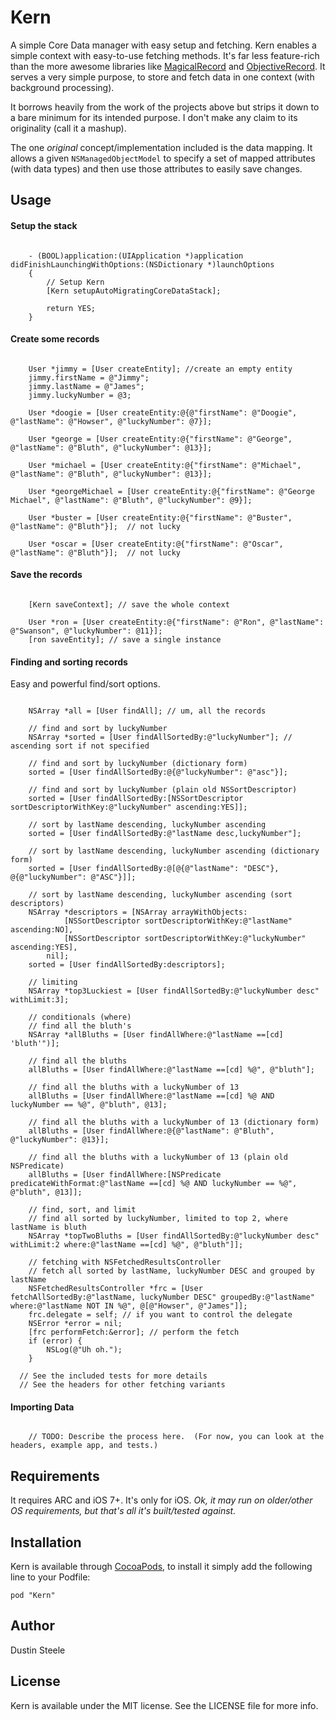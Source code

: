 # Kern

A simple Core Data manager with easy setup and fetching. Kern enables a simple context with easy-to-use fetching methods.  It's far less feature-rich than the more awesome libraries like [MagicalRecord](https://github.com/MagicalPanda/MagicalRecord) and [ObjectiveRecord](https://github.com/mneorr/ObjectiveRecord).  It serves a very simple purpose, to store and fetch data in one context (with background processing).

It borrows heavily from the work of the projects above but strips it down to a bare minimum for its intended purpose.  I don't make any claim to its originality (call it a mashup).

The one *original* concept/implementation included is the data mapping.  It allows a given `NSManagedObjectModel` to specify a set of mapped attributes (with data types) and then use those attributes to easily save changes.

## Usage

#### Setup the stack

```obj-c

	- (BOOL)application:(UIApplication *)application didFinishLaunchingWithOptions:(NSDictionary *)launchOptions
	{
	    // Setup Kern
	    [Kern setupAutoMigratingCoreDataStack];

	 	return YES;
	}

```

#### Create some records

```obj-c

	User *jimmy = [User createEntity]; //create an empty entity
	jimmy.firstName = @"Jimmy";
	jimmy.lastName = @"James";
	jimmy.luckyNumber = @3;

	User *doogie = [User createEntity:@{@"firstName": @"Doogie", @"lastName": @"Howser", @"luckyNumber": @7}];

	User *george = [User createEntity:@{"firstName": @"George", @"lastName": @"Bluth", @"luckyNumber": @13}];

	User *michael = [User createEntity:@{"firstName": @"Michael", @"lastName": @"Bluth", @"luckyNumber": @13}];

	User *georgeMichael = [User createEntity:@{"firstName": @"George Michael", @"lastName": @"Bluth", @"luckyNumber": @9}];

	User *buster = [User createEntity:@{"firstName": @"Buster", @"lastName": @"Bluth"}];  // not lucky

	User *oscar = [User createEntity:@{"firstName": @"Oscar", @"lastName": @"Bluth"}];  // not lucky

```

#### Save the records

```obj-c

	[Kern saveContext]; // save the whole context

	User *ron = [User createEntity:@{"firstName": @"Ron", @"lastName": @"Swanson", @"luckyNumber": @11}];
	[ron saveEntity]; // save a single instance

```

#### Finding and sorting records

Easy and powerful find/sort options.

```obj-c

	NSArray *all = [User findAll]; // um, all the records

	// find and sort by luckyNumber
	NSArray *sorted = [User findAllSortedBy:@"luckyNumber"]; // ascending sort if not specified

	// find and sort by luckyNumber (dictionary form)
	sorted = [User findAllSortedBy:@{@"luckyNumber": @"asc"}];

	// find and sort by luckyNumber (plain old NSSortDescriptor)
	sorted = [User findAllSortedBy:[NSSortDescriptor sortDescriptorWithKey:@"luckyNumber" ascending:YES]];

	// sort by lastName descending, luckyNumber ascending
	sorted = [User findAllSortedBy:@"lastName desc,luckyNumber"];

	// sort by lastName descending, luckyNumber ascending (dictionary form)
	sorted = [User findAllSortedBy:@[@{@"lastName": "DESC"}, @{@"luckyNumber": @"ASC"}]];

	// sort by lastName descending, luckyNumber ascending (sort descriptors)
	NSArray *descriptors = [NSArray arrayWithObjects:
			[NSSortDescriptor sortDescriptorWithKey:@"lastName" ascending:NO],
			[NSSortDescriptor sortDescriptorWithKey:@"luckyNumber" ascending:YES],
		nil];
    sorted = [User findAllSortedBy:descriptors];

    // limiting
    NSArray *top3Luckiest = [User findAllSortedBy:@"luckyNumber desc" withLimit:3];

    // conditionals (where)
    // find all the bluth's
    NSArray *allBluths = [User findAllWhere:@"lastName ==[cd] 'bluth'")];

    // find all the bluths
    allBluths = [User findAllWhere:@"lastName ==[cd] %@", @"bluth"];

    // find all the bluths with a luckyNumber of 13
    allBluths = [User findAllWhere:@"lastName ==[cd] %@ AND luckyNumber == %@", @"bluth", @13];

    // find all the bluths with a luckyNumber of 13 (dictionary form)
    allBluths = [User findAllWhere:@{@"lastName": @"Bluth", @"luckyNumber": @13}];

    // find all the bluths with a luckyNumber of 13 (plain old NSPredicate)
    allBluths = [User findAllWhere:[NSPredicate predicateWithFormat:@"lastName ==[cd] %@ AND luckyNumber == %@", @"bluth", @13]];

	// find, sort, and limit
	// find all sorted by luckyNumber, limited to top 2, where lastName is bluth
	NSArray *topTwoBluths = [User findAllSortedBy:@"luckyNumber desc" withLimit:2 where:@"lastName ==[cd] %@", @"bluth"]];

	// fetching with NSFetchedResultsController
	// fetch all sorted by lastName, luckyNumber DESC and grouped by lastName
	NSFetchedResultsController *frc = [User fetchAllSortedBy:@"lastName, luckyNumber DESC" groupedBy:@"lastName" where:@"lastName NOT IN %@", @[@"Howser", @"James"]];
	frc.delegate = self; // if you want to control the delegate
	NSError *error = nil;
    [frc performFetch:&error]; // perform the fetch
    if (error) {
    	NSLog(@"Uh oh.");
    }

  // See the included tests for more details
  // See the headers for other fetching variants

```

#### Importing Data

```obj-c

	// TODO: Describe the process here.  (For now, you can look at the headers, example app, and tests.)

```

## Requirements

It requires ARC and iOS 7+.  It's only for iOS.  *Ok, it may run on older/other OS requirements, but that's all it's built/tested against.*

## Installation

Kern is available through [CocoaPods](http://cocoapods.org), to install
it simply add the following line to your Podfile:

    pod "Kern"

## Author

Dustin Steele

## License

Kern is available under the MIT license. See the LICENSE file for more info.


